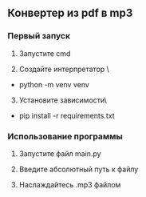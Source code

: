 ## Конвертер из pdf в mp3


### Первый запуск

1. Запустите cmd

2. Создайте интерпретатор \
- python -m venv venv

3. Установите зависимости\
- pip install -r requirements.txt


### Использование программы

1. Запустите файл main.py

2. Введите абсолютный путь к файлу

3. Наслаждайтесь .mp3 файлом
